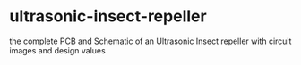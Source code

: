 # ultrasonic-insect-repeller
the complete PCB and Schematic of an Ultrasonic Insect repeller with circuit images and design values
